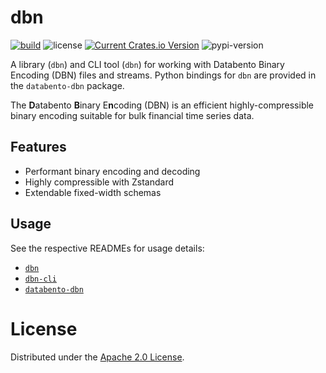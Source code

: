 # dbn

[![build](https://github.com/databento/dbn/actions/workflows/build.yaml/badge.svg)](https://github.com/databento/dbn/actions/workflows/build.yaml)
![license](https://img.shields.io/github/license/databento/dbn?color=blue)
[![Current Crates.io Version](https://img.shields.io/crates/v/dbn.svg)](https://crates.io/crates/dbn)
![pypi-version](https://img.shields.io/pypi/v/databento_dbn)

A library (`dbn`) and CLI tool (`dbn`) for working with Databento Binary
Encoding (DBN) files and streams.
Python bindings for `dbn` are provided in the `databento-dbn` package.

The **D**atabento **B**inary E**n**coding (DBN) is an efficient
highly-compressible binary encoding suitable for bulk financial time series data.

## Features

- Performant binary encoding and decoding
- Highly compressible with Zstandard
- Extendable fixed-width schemas

## Usage

See the respective READMEs for usage details:
- [`dbn`](rust/dbn/README.md)
- [`dbn-cli`](rust/dbn-cli/README.md)
- [`databento-dbn`](python/README.md)

# License

Distributed under the [Apache 2.0 License](https://www.apache.org/licenses/LICENSE-2.0.html).

